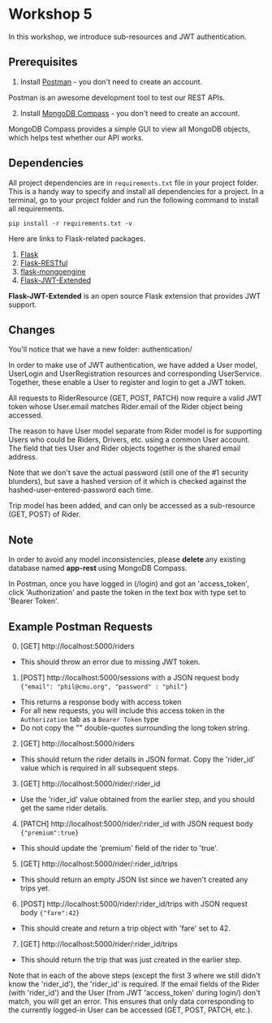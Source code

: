 # Workshop 5

In this workshop, we introduce sub-resources and JWT authentication.

## Prerequisites

1. Install [Postman](https://www.postman.com/downloads/) - you don't need to create an account.

Postman is an awesome development tool to test our REST APIs.

2. Install [MongoDB Compass](https://www.mongodb.com/try/download/compass) - you don't need to create an account.

MongoDB Compass provides a simple GUI to view all MongoDB objects, which helps test whether our API works.

## Dependencies

All project dependencies are in `requirements.txt` file in your project folder. This is a handy way to specify
and install all dependencies for a project. In a terminal, go to your project folder and run the following command
to install  all requirements.

```
pip install -r requirements.txt -v
```

Here are links to Flask-related packages. 

1. [Flask](https://flask.palletsprojects.com/en/1.1.x/)
2. [Flask-RESTful](https://flask-restful.readthedocs.io/en/latest/)
3. [flask-mongoengine](https://docs.mongoengine.org/projects/flask-mongoengine/en/latest/)
4. [Flask-JWT-Extended](https://flask-jwt-extended.readthedocs.io/en/stable/)

**Flask-JWT-Extended** is an open source Flask extension that provides JWT support.

## Changes

You'll notice that we have a new folder: authentication/ 

In order to make use of JWT authentication, we have added a User model, UserLogin and UserRegistration resources 
and corresponding UserService. Together, these enable a User to register and login to get a JWT token.

All requests to RiderResource (GET, POST, PATCH) now require a valid JWT token whose User.email matches
Rider.email of the Rider object being accessed.

The reason to have User model separate from Rider model is for supporting Users who could be Riders, 
Drivers, etc. using a common User account. The field that ties User and Rider objects together is the shared email address.

Note that we don't save the actual password (still one of the #1 security blunders), but save a hashed
version of it which is checked against the hashed-user-entered-password each time.

Trip model has been added, and can only be accessed as a sub-resource (GET, POST) of Rider.

## Note

In order to avoid any model inconsistencies, please <b> delete </b> any existing database named <b> app-rest </b> 
using MongoDB Compass.

In Postman, once you have logged in (/login) and got an 'access_token', click 'Authorization' and paste the 
token in the text box with type set to 'Bearer Token'.

## Example Postman Requests

0. [GET] http://localhost:5000/riders
- This should throw an error due to missing JWT token.
1. [POST] http://localhost:5000/sessions with a JSON request body `{"email": "phil@cmu.org", "password" : "phil"}`
- This returns a response body with access token
- For all new requests, you will include this access token in the `Authorization` tab as a `Bearer Token` type
- Do not copy the "" double-quotes surrounding the long token string.
2. [GET] http://localhost:5000/riders
- This should return the rider details in JSON format. Copy the 'rider_id' value which is required in all subsequent steps.
3. [GET] http://localhost:5000/rider/:rider_id
- Use the 'rider_id' value obtained from the earlier step, and you should get the same rider details.
4. [PATCH] http://localhost:5000/rider/:rider_id with JSON request body `{"premium":true}`
- This should update the 'premium' field of the rider to 'true'.
5. [GET] http://localhost:5000/rider/:rider_id/trips
- This should return an empty JSON list since we haven't created any trips yet.
6. [POST] http://localhost:5000/rider/:rider_id/trips with JSON request body `{"fare":42}`
- This should create and return a trip object with 'fare' set to 42.
7. [GET] http://localhost:5000/rider/:rider_id/trips
- This should return the trip that was just created in the earlier step.

Note that in each of the above steps (except the first 3 where we still didn't know the 'rider_id'), the 'rider_id' is required.
If the email fields of the Rider (with 'rider_id') and the User (from JWT 'access_token' during login/) don't match, you will get an error.
This ensures that only data corresponding to the currently logged-in User can be accessed (GET, POST, PATCH, etc.).